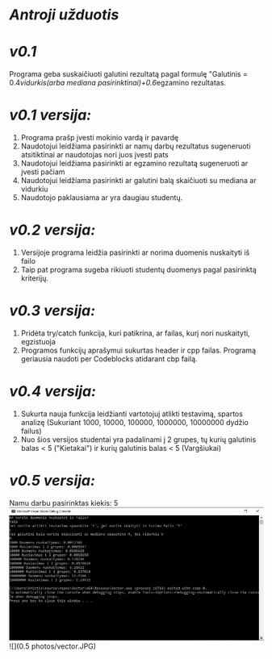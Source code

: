 # ***Antroji užduotis*** 
# ***v0.1*** 
Programa geba suskaičiuoti galutini rezultatą pagal formulę "Galutinis = 0.4*vidurkis(arba mediana pasirinktinai)+0.6*egzamino rezultatas.
# ***v0.1 versija:***
1) Programa prašp įvesti mokinio vardą ir pavardę
2) Naudotojui leidžiama pasirinkti ar namų darbų rezultatus sugeneruoti atsitiktinai ar naudotojas nori juos įvesti pats
3) Naudotojui leidžiama pasirinkti ar egzamino rezultatą sugeneruoti ar įvesti pačiam
4) Naudotojui leidžiama pasirinkti ar galutini balą skaičiuoti su mediana ar vidurkiu
5) Naudotojo paklausiama ar yra daugiau studentų.
# ***v0.2 versija:***
1) Versijoje programa leidžia pasirinkti ar norima duomenis nuskaityti iš failo
2) Taip pat programa sugeba rikiuoti studentų duomenys pagal pasirinktą kriterijų.
# ***v0.3 versija:***
1) Pridėta try/catch funkcija, kuri patikrina, ar failas, kurį nori nuskaityti, egzistuoja
2) Programos funkcijų aprašymui sukurtas header ir cpp failas.
Programą geriausia naudoti per Codeblocks atidarant cbp failą.
# ***v0.4 versija:***
1) Sukurta nauja funkcija leidžianti vartotojuj atlikti testavimą, spartos analizę (Sukuriant 1000, 10000, 100000, 1000000, 10000000 dydžio failus)
2) Nuo šios versijos studentai yra padalinami į 2 grupes, tų kurių galutinis balas < 5 ("Kietakai") ir kurių galutinis balas < 5 (Vargšiukai)
# ***v0.5 versija:***
Namu darbu pasirinktas kiekis: 5
![](Vector/vector.JPG)
![](0.5 photos/vector.JPG)
